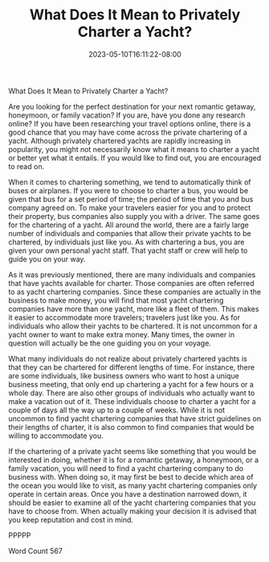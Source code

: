﻿---
title: "What Does It Mean to Privately Charter a Yacht?"
date: 2023-05-10T16:11:22-08:00
description: "Private Yacht Charters TXT Tips for Web Success"
featured_image: "/images/Private Yacht Charters TXT.jpg"
tags: ["Private Yacht Charters TXT"]
---

What Does It Mean to Privately Charter a Yacht?

Are you looking for the perfect destination for your next romantic getaway, honeymoon, or family vacation? If you are, have you done any research online?  If you have been researching your travel options online, there is a good chance that you may have come across the private chartering of a yacht.  Although privately chartered yachts are rapidly increasing in popularity, you might not necessarily know what it means to charter a yacht or better yet what it entails. If you would like to find out, you are encouraged to read on.

When it comes to chartering something, we tend to automatically think of buses or airplanes.  If you were to choose to charter a bus, you would be given that bus for a set period of time; the period of time that you and bus company agreed on. To make your travelers easier for you and to protect their property, bus companies also supply you with a driver.  The same goes for the chartering of a yacht.  All around the world, there are a fairly large number of individuals and companies that allow their private yachts to be chartered, by individuals just like you. As with chartering a bus, you are given your own personal yacht staff. That yacht staff or crew will help to guide you on your way.

As it was previously mentioned, there are many individuals and companies that have yachts available for charter.  Those companies are often referred to as yacht chartering companies. Since these companies are actually in the business to make money, you will find that most yacht chartering companies have more than one yacht, more like a fleet of them.  This makes it easier to accommodate more travelers; travelers just like you.  As for individuals who allow their yachts to be chartered.  It is not uncommon for a yacht owner to want to make extra money.  Many times, the owner in question will actually be the one guiding you on your voyage.  

What many individuals do not realize about privately chartered yachts is that they can be chartered for different lengths of time. For instance, there are some individuals, like business owners who want to host a unique business meeting, that only end up chartering a yacht for a few hours or a whole day.  There are also other groups of individuals who actually want to make a vacation out of it. These individuals choose to charter a yacht for a couple of days all the way up to a couple of weeks.  While it is not uncommon to find yacht chartering companies that have strict guidelines on their lengths of charter, it is also common to find companies that would be willing to accommodate you.

If the chartering of a private yacht seems like something that you would be interested in doing, whether it is for a romantic getaway, a honeymoon, or a family vacation, you will need to find a yacht chartering company to do business with.  When doing so, it may first be best to decide which area of the ocean you would like to visit, as many yacht chartering companies only operate in certain areas.  Once you have a destination narrowed down, it should be easier to examine all of the yacht chartering companies that you have to choose from. When actually making your decision it is advised that you keep reputation and cost in mind.

PPPPP

Word Count 567

